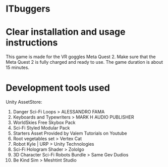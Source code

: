 # ITbuggers #

# Clear installation and usage instructions
This game is made for the VR goggles Meta Quest 2.
Make sure that the Meta Quest 2 is fully charged and ready to use. The game duration is about 15 minutes.


# Development tools used
Unity AssetStore:
   1. Danger Sci-Fi Loops > ALESSANDRO FAMA
   2. Keyboards and Typewriters > MARK H AUDIO PUBLISHER
   3. WorldSkies Free Skybox Pack
   4. Sci-Fi Styled Modular Pack
   5. Starters Asset Provided by Valem Tutorials on Youtube
   6. Root vegetables set > Vertex Cat
   7. Robot Kyle | URP > Unity Technologies
   8. Sci-Fi Hologram Shader > Zololgo
   9. 3D Character Sci-Fi Robots Bundle > Same Gev Dudios
   10. Be Kind Sim > Meshtint Studio
